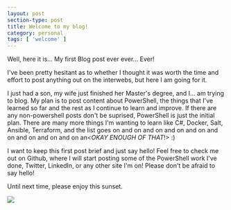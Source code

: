 ```yaml
---
layout: post
section-type: post
title: Welcome to my blog!
category: personal
tags: [ 'welcome' ]
---
```


Well, here it is... My first Blog post ever ever... Ever! 

I've been pretty hesitant as to whether I thought it was worth the time and effort to post anything out on the interwebs, but here I am going for it. 

I just had a son, my wife just finished her Master's degree, and I... am trying to blog. My plan is to post content about PowerShell, the things that I've learned so far and the rest as I continue to learn and improve. If there are any non-powershell posts don't be suprised, PowerShell is just the initial plan. There are many more things I'm wanting to learn like C#, Docker, Salt, Ansible, Terraform, and the list goes on and on and on and on and on and on and on and on and on an<*OKAY ENOUGH OF THAT*!> :)

I want to keep this first post brief and just say hello! Feel free to check me out on Github, where I will start posting some of the PowerShell work I've done, Twitter, LinkedIn, or any other site I'm on! Please don't be afraid to say hello!

Until next time, please enjoy this sunset.

![]('/matthewjdegarmo.com/img/posts/beautiful_sunset.jpg')